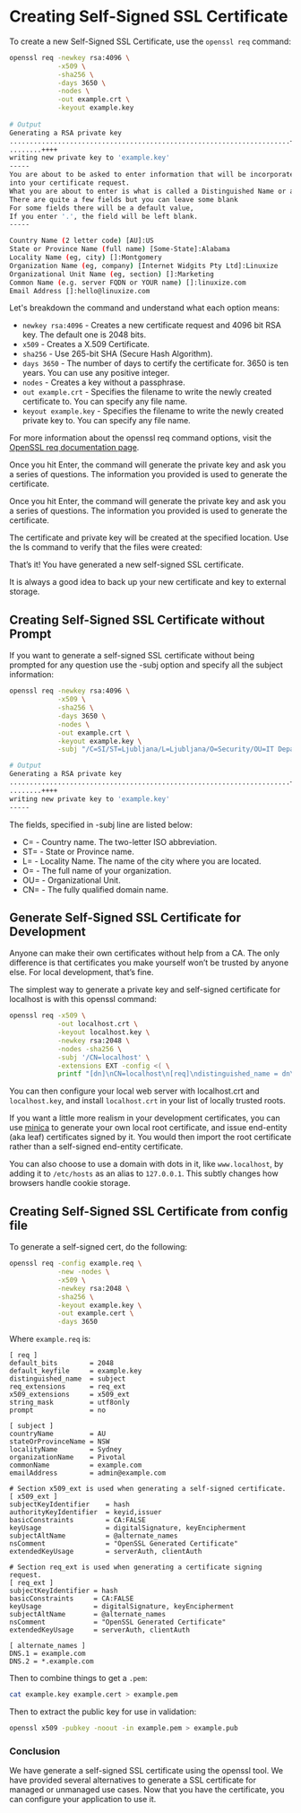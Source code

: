 <h1>Creating Self-Signed SSL Certificate</h1>

To create a new Self-Signed SSL Certificate, use the `openssl req` command:

```bash
openssl req -newkey rsa:4096 \
            -x509 \
            -sha256 \
            -days 3650 \
            -nodes \
            -out example.crt \
            -keyout example.key
            
# Output
Generating a RSA private key
......................................................................++++
........++++
writing new private key to 'example.key'
-----
You are about to be asked to enter information that will be incorporated
into your certificate request.
What you are about to enter is what is called a Distinguished Name or a DN.
There are quite a few fields but you can leave some blank
For some fields there will be a default value,
If you enter '.', the field will be left blank.
-----

Country Name (2 letter code) [AU]:US
State or Province Name (full name) [Some-State]:Alabama
Locality Name (eg, city) []:Montgomery
Organization Name (eg, company) [Internet Widgits Pty Ltd]:Linuxize
Organizational Unit Name (eg, section) []:Marketing
Common Name (e.g. server FQDN or YOUR name) []:linuxize.com
Email Address []:hello@linuxize.com
```

Let's breakdown the command and understand what each option means:

- `newkey rsa:4096` - Creates a new certificate request and 4096 bit RSA key. The default one is 2048 bits.
- `x509` - Creates a X.509 Certificate.
- `sha256` - Use 265-bit SHA (Secure Hash Algorithm).
- `days 3650` - The number of days to certify the certificate for. 3650 is ten years. You can use any positive integer.
- `nodes` - Creates a key without a passphrase.
- `out example.crt` - Specifies the filename to write the newly created certificate to. You can specify any file name.
- `keyout example.key` - Specifies the filename to write the newly created private key to. You can specify any file name.

For more information about the openssl req command options, 
visit the [OpenSSL req documentation page](https://www.openssl.org/docs/man1.0.2/man1/openssl-req.html).

Once you hit Enter, the command will generate the private key and ask you a series of questions. 
The information you provided is used to generate the certificate.

Once you hit Enter, the command will generate the private key and ask you a series of questions. 
The information you provided is used to generate the certificate.

The certificate and private key will be created at the specified location. Use the ls command to 
verify that the files were created:

That’s it! You have generated a new self-signed SSL certificate.

It is always a good idea to back up your new certificate and key to external storage.

<h2>Creating Self-Signed SSL Certificate without Prompt</h2>

If you want to generate a self-signed SSL certificate without being prompted for any question 
use the -subj option and specify all the subject information:


```bash
openssl req -newkey rsa:4096 \
            -x509 \
            -sha256 \
            -days 3650 \
            -nodes \
            -out example.crt \
            -keyout example.key \
            -subj "/C=SI/ST=Ljubljana/L=Ljubljana/O=Security/OU=IT Department/CN=www.example.com"

# Output
Generating a RSA private key
......................................................................++++
........++++
writing new private key to 'example.key'
-----
```

The fields, specified in -subj line are listed below:

- C= - Country name. The two-letter ISO abbreviation.
- ST= - State or Province name.
- L= - Locality Name. The name of the city where you are located.
- O= - The full name of your organization.
- OU= - Organizational Unit.
- CN= - The fully qualified domain name.

<h2>Generate Self-Signed SSL Certificate for Development</h2>

Anyone can make their own certificates without help from a CA. The only difference is that certificates you make yourself won’t be trusted by anyone else. For local development, that’s fine.

The simplest way to generate a private key and self-signed certificate for localhost is with this openssl command:

```bash
openssl req -x509 \
            -out localhost.crt \
            -keyout localhost.key \
            -newkey rsa:2048 \
            -nodes -sha256 \
            -subj '/CN=localhost' \
            -extensions EXT -config <( \
            printf "[dn]\nCN=localhost\n[req]\ndistinguished_name = dn\n[EXT]\nsubjectAltName=DNS:localhost\nkeyUsage=digitalSignature\nextendedKeyUsage=serverAuth")
```
You can then configure your local web server with localhost.crt and `localhost.key`, and install `localhost.crt` 
in your list of locally trusted roots.

If you want a little more realism in your development certificates, you can use 
[minica](https://github.com/jsha/minica) to generate your own local root certificate, and 
issue end-entity (aka leaf) certificates signed by it. You would then import the root 
certificate rather than a self-signed end-entity certificate.

You can also choose to use a domain with dots in it, like `www.localhost`, by adding it 
to `/etc/hosts` as an alias to `127.0.0.1`. This subtly changes how browsers handle cookie storage.

<h2>Creating Self-Signed SSL Certificate from config file</h2>

To generate a self-signed cert, do the following:

```bash
openssl req -config example.req \
            -new -nodes \
            -x509 \
            -newkey rsa:2048 \
            -sha256 \
            -keyout example.key \
            -out example.cert \
            -days 3650
```

Where `example.req` is:

```text
[ req ]
default_bits        = 2048
default_keyfile     = example.key
distinguished_name  = subject
req_extensions      = req_ext
x509_extensions     = x509_ext
string_mask         = utf8only
prompt              = no

[ subject ]
countryName         = AU
stateOrProvinceName = NSW
localityName        = Sydney
organizationName    = Pivotal
commonName          = example.com
emailAddress        = admin@example.com

# Section x509_ext is used when generating a self-signed certificate.
[ x509_ext ]
subjectKeyIdentifier    = hash
authorityKeyIdentifier  = keyid,issuer
basicConstraints        = CA:FALSE
keyUsage                = digitalSignature, keyEncipherment
subjectAltName          = @alternate_names
nsComment               = "OpenSSL Generated Certificate"
extendedKeyUsage        = serverAuth, clientAuth

# Section req_ext is used when generating a certificate signing request.
[ req_ext ]
subjectKeyIdentifier = hash
basicConstraints     = CA:FALSE
keyUsage             = digitalSignature, keyEncipherment
subjectAltName       = @alternate_names
nsComment            = "OpenSSL Generated Certificate"
extendedKeyUsage     = serverAuth, clientAuth

[ alternate_names ]
DNS.1 = example.com
DNS.2 = *.example.com
```

Then to combine things to get a `.pem`:

```bash
cat example.key example.cert > example.pem
```

Then to extract the public key for use in validation:

```bash
openssl x509 -pubkey -noout -in example.pem > example.pub
```


<h3>Conclusion</h3>

We have generate a self-signed SSL certificate using the openssl tool. We have provided several alternatives 
to generate a SSL certificate for managed or unmanaged use cases. Now that you have the certificate, you 
can configure your application to use it.



